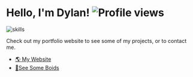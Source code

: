 # Hello, I'm Dylan! ![Profile views](https://gpvc.arturio.dev/DylanMashini)
![skills](https://skillicons.dev/icons?theme=dark&i=ts,js,rust,wasm,python,react,figma,mongodb,nextjs,cpp,c)

Check out my portfolio website to see some of my projects, or to contact me. 

- [🌎 My Website](https://www.dylanmashini.com/)
- [🦜See Some Boids](https://boids.dylanmashini.com)

